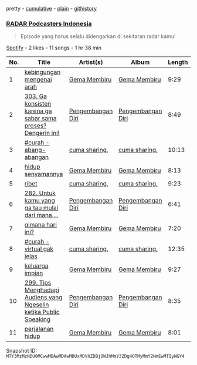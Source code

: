 pretty - [cumulative](/playlists/cumulative/37i9dQZF1DXdKvqCSbZRTE.md) - [plain](/playlists/plain/37i9dQZF1DXdKvqCSbZRTE) - [githistory](https://github.githistory.xyz/mackorone/spotify-playlist-archive/blob/main/playlists/plain/37i9dQZF1DXdKvqCSbZRTE)

### [RADAR Podcasters Indonesia](https://open.spotify.com/playlist/37i9dQZF1DXdKvqCSbZRTE)

> Episode yang harus selalu didengarkan di sekitaran radar kamu!

[Spotify](https://open.spotify.com/user/spotify) - 2 likes - 11 songs - 1 hr 38 min

| No. | Title | Artist(s) | Album | Length |
|---|---|---|---|---|
| 1 | [kebingungan mengenai arah](https://open.spotify.com/episode/76k7gLgzpfZcHRh6H2CKxg) | [Gema Membiru ](https://open.spotify.com/show/3B5gGhRJEHnIeeDUt5jud4) | [Gema Membiru ](https://open.spotify.com/show/3B5gGhRJEHnIeeDUt5jud4) | 9:29 |
| 2 | [303\. Ga konsisten karena ga sabar sama proses? Dengerin ini!](https://open.spotify.com/episode/2wGgfGKbEPhZGdz3TrY9qE) | [Pengembangan Diri](https://open.spotify.com/show/7vRGphUOaEtbpc1DhPZWDK) | [Pengembangan Diri](https://open.spotify.com/show/7vRGphUOaEtbpc1DhPZWDK) | 8:49 |
| 3 | [\#curah \- abang\-abangan](https://open.spotify.com/episode/0O4yqJzdxzPmC9rW3gM57B) | [cuma sharing.](https://open.spotify.com/show/5jEw3KTOARWhweiDuWRGMy) | [cuma sharing.](https://open.spotify.com/show/5jEw3KTOARWhweiDuWRGMy) | 10:13 |
| 4 | [hidup senyamannya](https://open.spotify.com/episode/0fhfIfXYR3ybsV9MsabdeU) | [Gema Membiru ](https://open.spotify.com/show/3B5gGhRJEHnIeeDUt5jud4) | [Gema Membiru ](https://open.spotify.com/show/3B5gGhRJEHnIeeDUt5jud4) | 8:13 |
| 5 | [ribet](https://open.spotify.com/episode/2S7rhVA1Z5pk9YLe2CcnRs) | [cuma sharing.](https://open.spotify.com/show/5jEw3KTOARWhweiDuWRGMy) | [cuma sharing.](https://open.spotify.com/show/5jEw3KTOARWhweiDuWRGMy) | 9:23 |
| 6 | [282\. Untuk kamu yang ga tau mulai dari mana....](https://open.spotify.com/episode/1qZeslpxoDnokdGud2TfQ4) | [Pengembangan Diri](https://open.spotify.com/show/7vRGphUOaEtbpc1DhPZWDK) | [Pengembangan Diri](https://open.spotify.com/show/7vRGphUOaEtbpc1DhPZWDK) | 6:41 |
| 7 | [gimana hari ini?](https://open.spotify.com/episode/3vxAlJjBR7SjNVtfQncdwu) | [Gema Membiru ](https://open.spotify.com/show/3B5gGhRJEHnIeeDUt5jud4) | [Gema Membiru ](https://open.spotify.com/show/3B5gGhRJEHnIeeDUt5jud4) | 7:20 |
| 8 | [\#curah \- virtual gak jelas](https://open.spotify.com/episode/5F1uWYfRA839OLR4KOwOS3) | [cuma sharing.](https://open.spotify.com/show/5jEw3KTOARWhweiDuWRGMy) | [cuma sharing.](https://open.spotify.com/show/5jEw3KTOARWhweiDuWRGMy) | 12:35 |
| 9 | [keluarga impian ](https://open.spotify.com/episode/1xbC7sKYhyRtMR9OcYMO0o) | [Gema Membiru ](https://open.spotify.com/show/3B5gGhRJEHnIeeDUt5jud4) | [Gema Membiru ](https://open.spotify.com/show/3B5gGhRJEHnIeeDUt5jud4) | 9:27 |
| 10 | [299\. Tips Menghadapi Audiens yang Ngeselin ketika Public Speaking](https://open.spotify.com/episode/343KhHnnYF1aiOVsBFsOLM) | [Pengembangan Diri](https://open.spotify.com/show/7vRGphUOaEtbpc1DhPZWDK) | [Pengembangan Diri](https://open.spotify.com/show/7vRGphUOaEtbpc1DhPZWDK) | 8:35 |
| 11 | [perjalanan hidup](https://open.spotify.com/episode/1MkiBfhWcU1mRNsRVqHQrq) | [Gema Membiru ](https://open.spotify.com/show/3B5gGhRJEHnIeeDUt5jud4) | [Gema Membiru ](https://open.spotify.com/show/3B5gGhRJEHnIeeDUt5jud4) | 8:01 |

Snapshot ID: `MTY3MzMzNDU0MCwwMDAwMDAwMDUxMDVhZDBjOWJhMmY3ZDg4OTMyMmY2NmEwMTIyNGY4`
